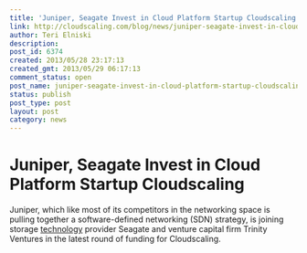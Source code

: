 ```yaml
---
title: 'Juniper, Seagate Invest in Cloud Platform Startup Cloudscaling'
link: http://cloudscaling.com/blog/news/juniper-seagate-invest-in-cloud-platform-startup-cloudscaling/
author: Teri Elniski
description: 
post_id: 6374
created: 2013/05/28 23:17:13
created_gmt: 2013/05/29 06:17:13
comment_status: open
post_name: juniper-seagate-invest-in-cloud-platform-startup-cloudscaling
status: publish
post_type: post
layout: post
category: news
---
```


# Juniper, Seagate Invest in Cloud Platform Startup Cloudscaling

Juniper, which like most of its competitors in the networking space is pulling together a software-defined networking (SDN) strategy, is joining storage [technology](http://www.eweek.com/#) provider Seagate and venture capital firm Trinity Ventures in the latest round of funding for Cloudscaling.